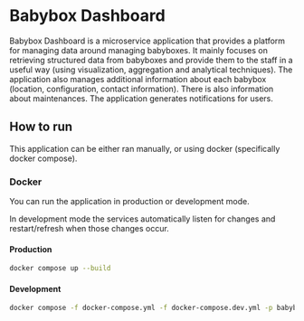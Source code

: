 # Babybox Dashboard

Babybox Dashboard is a microservice application that provides a platform for managing data around managing babyboxes. It mainly focuses on retrieving structured data from babyboxes and provide them to the staff in a useful way (using visualization, aggregation and analytical techniques). The application also manages additional information about each babybox (location, configuration, contact information). There is also information about maintenances. The application generates notifications for users.

## How to run

This application can be either ran manually, or using docker (specifically docker compose).

### Docker

You can run the application in production or development mode.

In development mode the services automatically listen for changes and restart/refresh when those changes occur.

#### Production

```sh
docker compose up --build
```

#### Development

```sh
docker compose -f docker-compose.yml -f docker-compose.dev.yml -p babybox-dashboard-dev up
```
